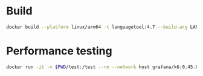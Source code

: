 
# Build

```bash
docker build --platform linux/arm64 -t languagetool:4.7 --build-arg LANGTOOL_VERS=4.7x .
```

# Performance testing

```bash
docker run -it -v $PWD/test:/test --rm --network host grafana/k6:0.45.0 run /test/performance.js
```
